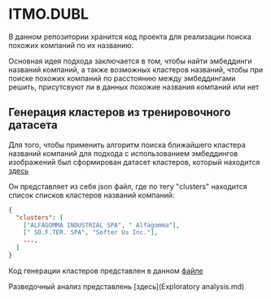 # ITMO.DUBL
В данном репозитории хранится код проекта для реализации поиска похожих компаний по их названию.

Основная идея подхода заключается в том, чтобы найти эмбеддинги названий компаний, а также возможных кластеров названий, чтобы при поиске похожих компаний по расстоянию между эмбеддингами решить, присутсвуют ли в данных похожие названия компаний или нет

## Генерация кластеров из тренировочного датасета
Для того, чтобы применить алгоритм поиска ближайшего кластера названий компаний для подхода с использованием эмбеддингов изображений был сформирован датасет кластеров, который находится [здесь](dataset/clusters.json)

Он представляет из себя json файл, где по тегу "clusters" находится список списков кластеров названий компаний:  

```json
{
  "clusters": [
    ["ALFAGOMMA INDUSTRIAL SPA", " Alfagomma"], 
    [" SO.F.TER. SPA", "Softer Us Inc."],
    ...,
  ]
}
```

Код генерации кластеров представлен в данном [файле](Cluster_generation.ipynb)  

Разведочный анализ представлень [здесь](Exploratory analysis.md)  

